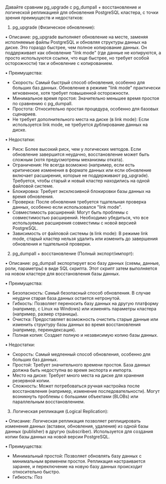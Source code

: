 Давайте сравним pg_upgrade с pg_dumpall + восстановление и логической репликацией для обновления PostgreSQL кластера, с точки зрения преимуществ и недостатков:

1. pg_upgrade (Физическое обновление):

• Описание: pg_upgrade выполняет обновление на месте, заменяя исполняемые файлы PostgreSQL и обновляя структуры данных на диске. Это гораздо быстрее, чем полное копирование данных. Он поддерживает как обновление "link mode" (где данные не копируются, а просто используются ссылки, что еще быстрее, но требует особой осторожности) так и обновление с копированием.

• Преимущества:
  * Скорость: Самый быстрый способ обновления, особенно для больших баз данных. Обновление в режиме "link mode" практически мгновенное, хотя требует повышенной осторожности.
  * Минимальное время простоя: Значительно меньшее время простоя по сравнению с pg_dumpall.
  * Простота: Относительно простая процедура, особенно для базовых сценариев.
  * Не требует дополнительного места на диске (в link mode): Если используется link mode, не требуется дублирование данных на диске.

• Недостатки:
  * Риск: Более высокий риск, чем у логических методов. Если обновление завершится неудачно, восстановление может быть сложным (хотя предусмотрены механизмы отката).
  * Ограничения: Не всегда возможно (например, если есть критические изменения в формате данных или если обновление включает расширения, которые не поддерживают pg_upgrade). Требуется, чтобы старый и новый кластер находились на одной файловой системе.
  * Блокировка: Требует эксклюзивной блокировки базы данных на время обновления.
  * Проверка: После обновления требуется тщательная проверка данных, особенно если использовался "link mode".
  * Совместимость расширений: Могут быть проблемы с совместимостью расширений. Необходимо убедиться, что все используемые расширения совместимы с новой версией PostgreSQL.
  * Зависимость от файловой системы (в link mode): В режиме link mode, старый кластер нельзя удалить или изменить до завершения обновления и тщательной проверки.

2. pg_dumpall + восстановление (Полный экспорт/импорт):

• Описание: pg_dumpall экспортирует всю базу данных (схемы, данные, роли, параметры) в виде SQL скрипта. Этот скрипт затем выполняется на новом кластере для восстановления базы данных.

• Преимущества:
  * Безопасность: Самый безопасный способ обновления. В случае неудачи старая база данных остается нетронутой.
  * Гибкость: Позволяет переносить базу данных на другую платформу (например, с Linux на Windows) или изменять параметры кластера (например, размер страницы).
  * Очистка: Предоставляет возможность очистить старые данные или изменить структуру базы данных во время восстановления (например, переиндексация).
  * Полная копия: Создает полную и независимую копию базы данных.

• Недостатки:
  * Скорость: Самый медленный способ обновления, особенно для больших баз данных.
  * Простой: Требует значительного времени простоя. База данных должна быть недоступна во время экспорта и импорта.
  * Место на диске: Требует много места на диске для хранения резервной копии.
  * Сложность: Может потребоваться ручная настройка после восстановления (например, изменение последовательности). Могут возникнуть проблемы с большими объектами (BLOBs) или параллельным восстановлением.

3. Логическая репликация (Logical Replication):

• Описание: Логическая репликация позволяет реплицировать изменения данных (вставки, обновления, удаления) из одной базы данных (publisher) в другую (subscriber). Используется для создания копии базы данных на новой версии PostgreSQL.

• Преимущества:
  * Минимальный простой: Позволяет обновлять базу данных с минимальным временем простоя. Репликация настраивается заранее, и переключение на новую базу данных происходит относительно быстро.
  * Гибкость: Поз
